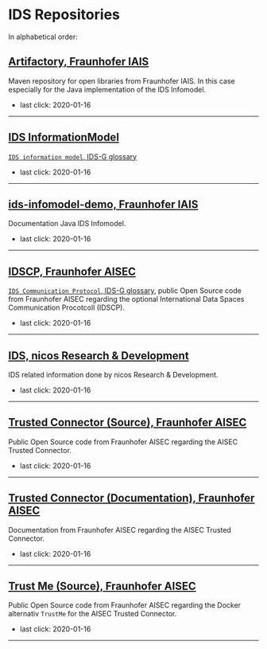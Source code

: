 # IDS Repositories


In alphabetical order:

## [Artifactory, Fraunhofer IAIS](https://maven.iais.fraunhofer.de/artifactory/eis-ids-public/de/fraunhofer/iais/eis/ids)
Maven repository for open libraries from Fraunhofer IAIS. In this case
 especially for the Java implementation of the IDS Infomodel.
- last click: 2020-01-16
---

## [IDS InformationModel](https://github.com/IndustrialDataSpace)
[`IDS information model`, IDS-G glossary](../glossary/README.md#ids-information-model)
- last click: 2020-01-16
---

## [ids-infomodel-demo, Fraunhofer IAIS](https://jira.iais.fraunhofer.de/stash/projects/ICTSL/repos/ids-infomodel-demo/browse)
Documentation Java IDS Infomodel.
- last click: 2020-01-16
---

## [IDSCP, Fraunhofer AISEC](https://github.com/industrial-data-space/trusted-connector/tree/develop/ids-comm)
[`IDS Communication Protocol`, IDS-G glossary](../glossary/README.md#idscp), public Open Source code from Fraunhofer AISEC regarding the optional
 International Data Spaces Communication Procotcoll (IDSCP).
- last click: 2020-01-16
---

## [IDS, nicos Research & Development](https://github.com/nicosResearchAndDevelopment/nrd-ids)
IDS related information done by nicos Research & Development.
- last click: 2020-01-16
---

## [Trusted Connector (Source), Fraunhofer AISEC](https://github.com/Industrial-Data-Space)
Public Open Source code from Fraunhofer AISEC regarding the
 AISEC Trusted Connector.
- last click: 2020-01-16
---

## [Trusted Connector (Documentation), Fraunhofer AISEC](https://industrial-data-space.github.io/trusted-connector-documentation/)
Documentation from Fraunhofer AISEC regarding the AISEC Trusted
 Connector.
- last click: 2020-01-16
---

## [Trust Me (Source), Fraunhofer AISEC](https://github.com/trustm3)
Public Open Source code from Fraunhofer AISEC regarding the Docker
 alternativ `TrustMe` for the AISEC Trusted Connector.
- last click: 2020-01-16
---
